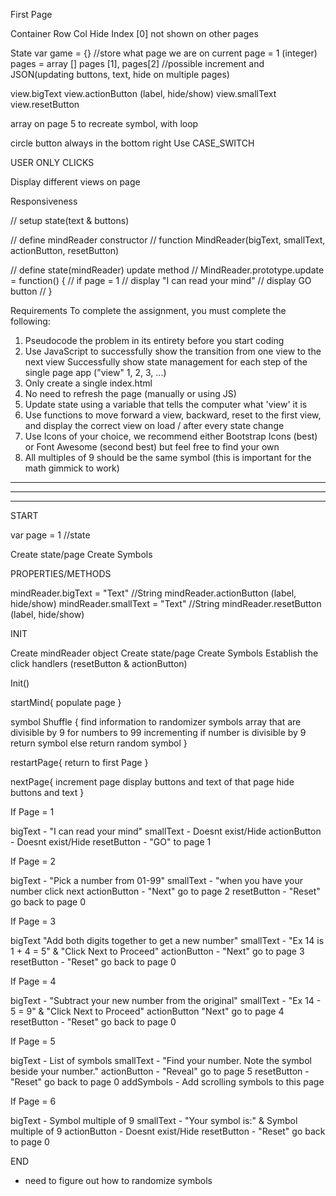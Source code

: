 First Page

Container Row Col
Hide Index [0] not shown on other pages

State
var game = {}
//store what page we are on
current page = 1 (integer)
pages = array []
pages [1], pages[2] //possible increment and JSON(updating buttons, text, hide on multiple pages)

view.bigText
view.actionButton (label, hide/show)
view.smallText
view.resetButton

array on page 5 to recreate symbol, with loop

circle button always in the bottom right
Use CASE_SWITCH

USER ONLY CLICKS

Display different views on page

Responsiveness 

// setup state(text & buttons)

// define mindReader constructor
// function MindReader(bigText, smallText, actionButton, resetButton)

// define state(mindReader) update method
// MindReader.prototype.update = function() {
// if page = 1
// display "I can read your mind" 
// display GO button
// } 

Requirements
To complete the assignment, you must complete the following:

1. Pseudocode the problem in its entirety before you start coding
2. Use JavaScript to successfully show the transition from one view to the next view
Successfully show state management for each step of the single page app ("view" 1, 2, 3, ...)
3. Only create a single index.html
4. No need to refresh the page (manually or using JS)
5. Update state using a variable that tells the computer what 'view' it is
6. Use functions to move forward a view, backward, reset to the first view, and display the correct view on load / after every state change
7. Use Icons of your choice, we recommend either Bootstrap Icons (best) or Font Awesome (second best) but feel free to find your own
8. All multiples of 9 should be the same symbol (this is important for the math gimmick to work)

---

---

---

START

var page = 1 //state

Create state/page
Create Symbols

PROPERTIES/METHODS

mindReader.bigText = "Text" //String
mindReader.actionButton (label, hide/show)
mindReader.smallText = "Text" //String
mindReader.resetButton (label, hide/show)


INIT

Create mindReader object
Create state/page
Create Symbols
Establish the click handlers (resetButton & actionButton)

Init()

startMind{
    populate page
}

symbol Shuffle {
    find information to randomizer symbols array that are divisible by 9
    for numbers to 99 incrementing
    if number is divisible by 9 return symbol
    else return random symbol
}

restartPage{
    return to first Page
}

nextPage{
    increment page
    display buttons and text of that page 
    hide buttons and text
}


If Page = 1

bigText - "I can read your mind"
smallText - Doesnt exist/Hide
actionButton - Doesnt exist/Hide
resetButton - "GO" to page 1

If Page = 2

bigText - "Pick a number from 01-99"
smallText - "when you have your number click next
actionButton - "Next" go to page 2
resetButton - "Reset" go back to page 0

If Page = 3

bigText "Add both digits together to get a new number"
smallText - "Ex 14 is 1 + 4 = 5" & "Click Next to Proceed"
actionButton - "Next" go to page 3
resetButton - "Reset" go back to page 0

If Page = 4

bigText - "Subtract your new number from the original"
smallText - "Ex 14 - 5 = 9" & "Click Next to Proceed"
actionButton "Next" go to page 4
resetButton - "Reset" go back to page 0

If Page = 5

bigText - List of symbols
smallText - "Find your number.  Note the symbol beside your number."
actionButton - "Reveal" go to page 5
resetButton - "Reset" go back to page 0
addSymbols - Add scrolling symbols to this page

If Page = 6

bigText - Symbol multiple of 9
smallText - "Your symbol is:" & Symbol multiple of 9
actionButton - Doesnt exist/Hide
resetButton - "Reset" go back to page 0



END

- need to figure out how to randomize symbols
